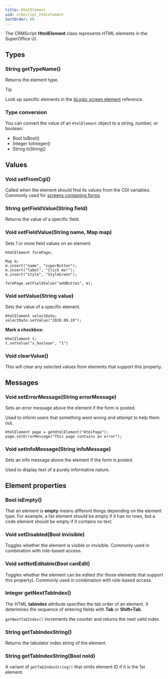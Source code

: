 ```yaml
---
title: HtmlElement
uid: crmscript_htmlelement
SortOrder: 80
---
```


The CRMScript **HtmlElement** class represents HTML elements in the SuperOffice UI.

## Types

### String getTypeName()

Returns the element type.

> [!TIP]
> Look up specific elements in the [bLogic screen element](./blogic-screen-elements/blogic-screen-elements.md) reference.

### Type conversion

You can convert the value of an `HtmlElement` object to a string, number, or boolean:

* Bool toBool()
* Integer toInteger()
* String toString()

## Values

### Void setFromCgi()

Called when the element should find its values from the CGI variables. Commonly used for [screens containing forms](./blogic-screen-elements/form-elements.md).

### String getFieldValue(String field)

Returns the value of a specific field.

### Void setFieldValue(String name, Map map)

Sets 1 or more field values on an element.

```crmscript
HtmlElement formPage;

Map m;
m.insert("name", "superButton");
m.insert("label", "Click me!");
m.insert("style", "StyleGreen");

formPage.setFieldValue("addButton", m);
```

### Void setValue(String value)

Sets the value of a specific element.

```crmscript
HtmlElement selectDate;
selectDate.setValue("2020.09.10");
```

**Mark a checkbox:**

```crmscript
HtmlElement t;
t.setValue("x_boolean", "1")
```

### Void clearValue()

This will clear any selected values from elements that support this property.

## Messages

### Void setErrorMessage(String errorMessage)

Sets an error message above the element if the form is posted.

Used to inform users that something went wrong and attempt to help them out.

```crmscript
HtmlElement page = getHtmlElement("HtmlPage");
page.setErrorMessage("This page contains an error");
```

### Void setInfoMessage(String infoMessage)

Sets an info message above the element if the form is posted.

Used to display text of a purely informative nature.

## Element properties

### Bool isEmpty()

That an element is **empty** means different things depending on the element type. For example, a list element should be empty if it has no rows, but a code element should be empty if it contains no text.

### Void setDisabled(Bool invisible)

Toggles whether the element is visible or invisible. Commonly used in combination with role-based access.

### Void setNotEditable(Bool canEdit)

Toggles whether the element can be edited (for those elements that support this property). Commonly used in combination with role-based access.

### Integer getNextTabIndex()

The HTML **tabindex** attribute specifies the tab order of an element. It determines the sequence of entering fields with **Tab** or **Shift+Tab**.

`getNextTabIndex()` increments the counter and returns the next valid index.

### String getTabIndexString()

Returns the tabulator index string of the element.

### String getTabIndexString(Bool noId)

A variant of `getTabIndexString()` that omits element ID if it is the 1st element.
